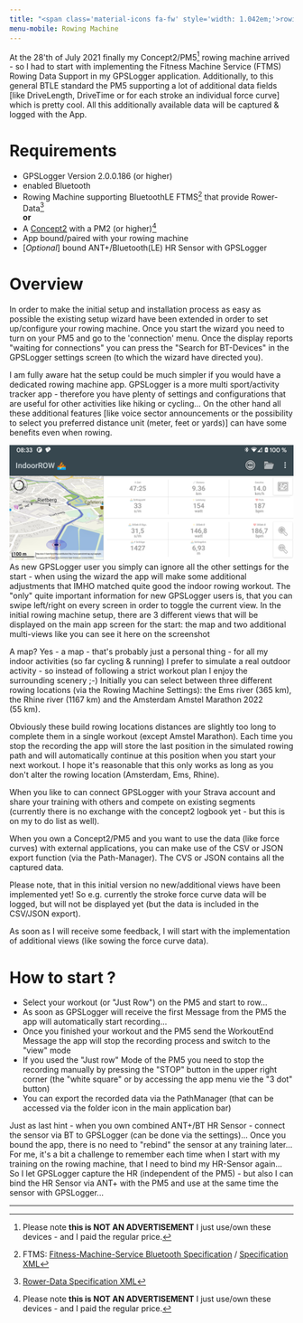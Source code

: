 ```yaml
---
title: "<span class='material-icons fa-fw' style='width: 1.042em;'>rowing</span>&nbsp;Rowing Machine"
menu-mobile: Rowing Machine
---
```

At the 28'th of July 2021 finally my Concept2/PM5[^3] rowing machine arrived - so I had to start with implementing the
Fitness Machine Service (FTMS) Rowing Data Support in my GPSLogger application. Additionally, to this general BTLE
standard the PM5 supporting a lot of additional data fields \[like DriveLength, DriveTime or for each stroke an
individual force curve\] which is pretty cool. All this additionally available data will be captured & logged with the
App.

# Requirements

- GPSLogger Version 2.0.0.186 (or higher)
- enabled Bluetooth
- Rowing Machine supporting BluetoothLE FTMS[^1] that provide Rower-Data[^2]
<br/>**or**<br/> 
- A [Concept2](https://www.concept2.com/) with a PM2 (or higher)[^3]
- App bound/paired with your rowing machine
- \[_Optional_\] bound ANT+/Bluetooth(LE) <i class="fa-solid fa-heart-pulse"></i> HR Sensor with GPSLogger 

# Overview

In order to make the initial setup and installation process as easy as possible the existing setup wizard have been
extended in order to set up/configure your rowing machine. Once you start the wizard you need to turn on your PM5 and go
to the 'connection' menu. Once the display reports "waiting for connections" you can press the "Search for BT-Devices"
in the GPSLogger settings screen (to which the wizard have directed you).

I am fully aware hat the setup could be much simpler if you would have a dedicated rowing machine app. GPSLogger is a 
more multi sport/activity tracker app - therefore you have plenty of settings and configurations that are useful for
other activities like hiking or cycling... On the other hand all these additional features \[like voice sector
announcements or the possibility to select you preferred distance unit (meter, feet or yards)\] can have some benefits
even when rowing.

<span class="shot">![indoor-rowing](/assets/img/gpsl/indoor-rowing.png)</span>
As new GPSLogger user you simply can ignore all the other settings for the start - when using the wizard the app will
make some additional adjustments that IMHO matched quite good the indoor rowing workout. The "only" quite important
information for new GPSLogger users is, that you can swipe left/right on every screen in order to toggle the current
view. In the initial rowing machine setup, there are 3 different views that will be displayed on the main app screen for
the start: the map and two additional multi-views like you can see it here on the screenshot
<br class="shot-end">

A map? Yes - a map - that's probably just a personal thing - for all my indoor activities (so far cycling & running) I
prefer to simulate a real outdoor activity - so instead of following a strict workout plan I enjoy the surrounding
scenery ;-) Initially you can select between three different rowing locations (via the Rowing Machine Settings): the Ems
river (365 km), the Rhine river (1167 km) and the Amsterdam Amstel Marathon 2022 (55 km).

Obviously these build rowing locations distances are slightly too long to complete them in a single workout (except
Amstel Marathon). Each time you stop the recording the app will store the last position in the simulated rowing path and
will automatically continue at this position when you start your next workout. I hope it's reasonable that this only
works as long as you don't alter the rowing location (Amsterdam, Ems, Rhine).

When you like to can connect GPSLogger with your Strava account and share your training with others and compete on
existing segments (currently there is no exchange with the concept2 logbook yet - but this is on my to do list as well).

When you own a Concept2/PM5 and you want to use the data (like force curves) with external applications, you can make
use of the CSV or JSON export function (via the Path-Manager). The CVS or JSON contains all the captured data.

Please note, that in this initial version no new/additional views have been implemented yet! So e.g. currently the
stroke force curve data will be logged, but will not be displayed yet (but the data is included in the CSV/JSON export).

As soon as I will receive some feedback, I will start with the implementation of additional views (like sowing the force
curve data).

# How to start ?

- Select your workout (or "Just Row") on the PM5 and start to row...
- As soon as GPSLogger will receive the first Message from the PM5 the app will automatically start recording...
- Once you finished your workout and the PM5 send the WorkoutEnd Message the app will stop the recording process and
  switch to the "view" mode
- If you used the "Just row" Mode of the PM5 you need to stop the recording manually by pressing the "STOP" button in
  the upper right corner (the "white square" or by accessing the app menu vie the "3 dot" button)
- You can export the recorded data via the PathManager (that can be accessed via the folder icon in the main
  application bar)

Just as last hint - when you own combined ANT+/BT HR Sensor - connect the sensor via BT to GPSLogger (can be done via
the settings)... Once you bound the app, there is no need to "rebind" the sensor at any training later... For me, it's a
bit a challenge to remember each time when I start with my training on the rowing machine, that I need to bind my
HR-Sensor again... So I let GPSLogger capture the HR (independent of the PM5) - but also I can bind the HR Sensor via
ANT+ with the PM5 and use at the same time the sensor with GPSLogger...

---
[^1]: FTMS: [Fitness-Machine-Service Bluetooth Specification](https://www.bluetooth.com/specifications/specs/fitness-machine-service-1-0/)
    / [Specification XML](https://www.bluetooth.com/wp-content/uploads/Sitecore-Media-Library/Gatt/Xml/Services/org.bluetooth.service.fitness_machine.xml)

[^2]: [Rower-Data Specification XML](https://www.bluetooth.com/wp-content/uploads/Sitecore-Media-Library/Gatt/Xml/Characteristics/org.bluetooth.characteristic.rower_data.xml)

[^3]: Please note **this is NOT AN ADVERTISEMENT** I just use/own these devices - and I paid the regular price.